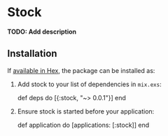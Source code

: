 # Stock

**TODO: Add description**

## Installation

If [available in Hex](https://hex.pm/docs/publish), the package can be installed as:

  1. Add stock to your list of dependencies in `mix.exs`:

        def deps do
          [{:stock, "~> 0.0.1"}]
        end

  2. Ensure stock is started before your application:

        def application do
          [applications: [:stock]]
        end
